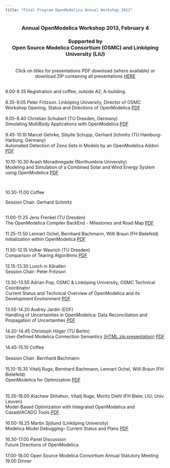 ```yaml
---
title: "Final Program OpenModelica Annual Workshop 2013"
---
```

<h3 style="text-align: center;">Annual OpenModelica Workshop 2013, February 4</h3>
<h3 style="text-align: center;">Supported by<br />Open Source Modelica Consortium (OSMC) and Linköping University (LiU)</h3>
<p style="text-align: center;"><br />Click on titles for presentations PDF download (where available) or download ZIP containing all presentations <a href="images/docs/openmodelica2013/presentations/Presentations OpenModelica 2013.zip">HERE</a></p>
<p><br />8.00-8.35 Registration and coffee, outside A2, A-building.<br /><br />8.35-9.05 Peter Fritzson. Linköping University, Director of OSMC<br />Workshop Opening, Status and Directions of OpenModelica <a href="images/docs/openmodelica2013/presentations/OpenModelica2013-talk01-Peter-Fritzson-OpenModelica-Workshop-Opening-Status-Directions.pdf">PDF</a><br /><br />9.05-9.40 Christian Schubert (TU Dresden, Germany)<br />Simulating MultiBody Applications with OpenModelica <a href="images/docs/openmodelica2013/presentations/OpenModelica2013-talk02-Christian-Schubert-MultiBody-simulation-with-Openmodelica.pdf">PDF<br /></a><br />9.45-10.10 Marcel Gehrke, Sibylle Schupp, Gerhard Schmitz (TU Hamburg-Harburg, Germany)<br />Automated Detection of Zeno Sets in Models by an OpenModelica Addon <a href="images/docs/openmodelica2013/presentations/OpenModelica2013-talk03-Marcel-Gehrke-Detection-of-Zeno-sets.pdf">PDF</a><br /><br />10.10-10.30 Arash Moradinegade (Northumbria University)<br />Modeling and Simulation of a Combined Solar and Wind Energy System using OpenModelica <a href="images/docs/openmodelica2013/presentations/OpenModelica2013-talk04-Arash-Moradinegade-Simulation-Solar-Wind-Energy.pdf">PDF</a></p>
<p>&nbsp;</p>
<p>10.30-11.00 Coffee</p>
<p>Session Chair: Gerhard Schmitz</p>
<p><br />11.00-11.25 Jens Frenkel (TU Dresden)<br />The OpenModelica Compiler BackEnd - Milestones and Road Map <a href="images/docs/openmodelica2013/presentations/OpenModelica2013-talk05-Jens-Frenkel-OpenModelica-compiler-backend.pdf">PDF</a><br /><br />11.25-11.50 Lennart Ochel, Bernhard Bachmann, Willi Braun (FH Bielefeld)<br />Initialization within OpenModelica <a href="images/docs/openmodelica2013/presentations/OpenModelica2013-talk06-Lennart-Ochel-Initialization-within-OpenModelica.pdf">PDF</a><br /><br />11.50-12.15 Volker Waurich (TU Dresden)<br />Comparison of Tearing Algorithms <a href="images/docs/openmodelica2013/presentations/OpenModelica2013-talk07-Volker-Waurich-comparison_of_tearing_algorithms.pdf">PDF</a><br /><br />12.15-13.30 Lunch in Kårallen<br />Session Chair: Peter Fritzson<br /><br />13.30-13.55 Adrian Pop, OSMC &amp; Linköping University, OSMC Technical Coordinator<br />Current Status and Technical Overview of OpenModelica and its Development Environment <a href="images/docs/openmodelica2013/presentations/OpenModelica2013-talk08-Adrian-Pop-OpenModelica-Status-and-Directions.pdf">PDF</a><br /><br />13.55-14.20 Audrey Jardin (EDF)<br />Handling of Uncertainties in OpenModelica: Data Reconciliation and Propagation of Uncertainties <a href="images/docs/openmodelica2013/presentations/OpenModelica2013-talk09-Audrey-Jardin-Handling-Uncertainties-in-OpenModelica.pdf">PDF</a><br /><br />14.20-14.45 Christoph Höger (TU Berlin)<br />User-Defined Modelica Connection Semantics <a href="images/docs/openmodelica2013/presentations/OpenModelica2013-talk10-hoeger-user-defined-connection-semantics-html.zip">(HTML zip presentation)</a> <a href="images/docs/openmodelica2013/presentations/OpenModelica2013-talk10-hoeger-user-defined-connection-semantics.pdf">PDF</a><br /><br />14.45-15.10 Coffee<br /><br />Session Chair: Bernhard Bachmann<br /><br />15.10-15.35 Vitalij Ruge, Bernhard Bachmann, Lennart Ochel, Willi Braun (FH Bielefeld)<br />OpenModelica for Optimization <a href="images/docs/openmodelica2013/presentations/OpenModelica2013-talk11-Vitalij-Ruge-etal-OpenModelica-for-Optimization.pdf">PDF</a><br /><br /> <br />15.35-16.00 Alachew Shitahun, Vitailj Ruge, Moritz Diehl (FH Biele; LIU; Univ Leuven)<br />Model-Based Optimization with Integrated OpenModelica and Casadi/ACADO Tools <a href="images/docs/openmodelica2013/presentations/OpenModelica2013-talk12-Alachew-Shitahun-etal-Model_Based_Dynamic_Optimization.pdf">PDF</a><br /><br />16.00-16.25 Martin Sjölund (Linköping University)<br />Modelica Model Debugging– Current Status and Plans <a href="images/docs/openmodelica2013/presentations/OpenModelica2013-talk13-Martin-Sjolund-debugging.pdf">PDF</a><br /><br />16.30-17.00 Panel Discussion<br />Future Directions of OpenModelica<br /><br />17.00-18.00 Open Source Modelica Consortium Annual Statutory Meeting<br />19.00 Dinner</p>
